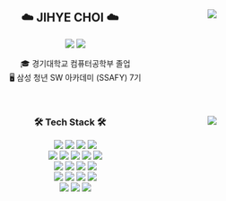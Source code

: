 <div align="center"> 
  <img align="right" src="http://mazassumnida.wtf/api/v2/generate_badge?boj=jiko1456"/>
  
## ☁️ JIHYE CHOI ☁️

  
  <a href="https://jiko1456.tistory.com"><img src="https://img.shields.io/badge/TechBlog-000B1D?\style=flat&logo=githubsponsors&logoColor=white"/></a>
  <a href="https://www.notion.so/Portfolio-eb15be9945c748c487833354bd7fb928"><img src="https://img.shields.io/badge/-Portfolio-8B8B8B?style=flat-square&logo=Notion&logoColor=white"/></a>

  
   🎓 경기대학교 컴퓨터공학부 졸업  
   🖥️ 삼성 청년 SW 아카데미 (SSAFY) 7기 
  
  <br>
  
</div>

<div align="center">
  <img align="right" src="http://mazandi.herokuapp.com/api?handle=jiko1456&theme=dark"/> 
  
  ### 🛠 Tech Stack 🛠
  
<!--   <p>Techs that I've used at least once</p> -->
  <img src="https://img.shields.io/badge/Java-007396?style=flat&logo=Java&logoColor=white"/>
  <img src="https://img.shields.io/badge/Python-3776AB?style=flat&logo=Python&logoColor=white"/>
  <img src="https://img.shields.io/badge/Javascript-ffb13b?style=flat&logo=javascript&logoColor=white"/>
  <img src="https://img.shields.io/badge/HTML5-E34F26?style=flat&logo=HTML5&logoColor=white"/> <br>
  <img src="https://img.shields.io/badge/Spring-6DB33F?style=flat&logo=Spring&logoColor=white"/>
  <img src="https://img.shields.io/badge/SpringBoot-6DB33F?style=flat&logo=Springboot&logoColor=white"/>
  <img src="https://img.shields.io/badge/Django-092E20?style=flat&logo=Django&logoColor=white"/>
  <img src="https://img.shields.io/badge/Vue.js-4FC08D?style=flat&logo=Vue.js&logoColor=white"/>
  <img src="https://img.shields.io/badge/Android-3DDC84?style=flat&logo=Android&logoColor=white"/> <br>
  <img src="https://img.shields.io/badge/Mysql-E6B91E?style=flat&logo=MySql&logoColor=white"/>
  <img src="https://img.shields.io/badge/MongoDB-47A248?style=flat&logo=MongoDB&logoColor=white"/>
  <img src="https://img.shields.io/badge/Redis-DC382D?style=flat&logo=Redis&logoColor=white"/>
  <img src="https://img.shields.io/badge/Kafka-231F20?style=flat&logo=Kafka&logoColor=white"/> <br>
  <img src="https://img.shields.io/badge/Docker-2496ED?style=flat&logo=Docker&logoColor=white"/>
  <img src="https://img.shields.io/badge/Jenkins-D24939?style=flat&logo=Jenkins&logoColor=white"/>
  <img src="https://img.shields.io/badge/AWS-232F3E?style=flat&logo=Amazon%20AWS&logoColor=white"/>
  <img src="https://img.shields.io/badge/Ubuntu-E95420?style=flat&logo=Ubuntu&logoColor=white"/>
  <br>
  <img src="https://img.shields.io/badge/JiraSoftware-0052CC?style=flat&logo=JiraSoftware&logoColor=white"/>
  <img src="https://img.shields.io/badge/GitHub-181717?style=flat&logo=GitHub&logoColor=white"/>
  <img src="https://img.shields.io/badge/GitLab-FC6D26?style=flat&logo=GitLab&logoColor=white"/> <br>
  
</div>
